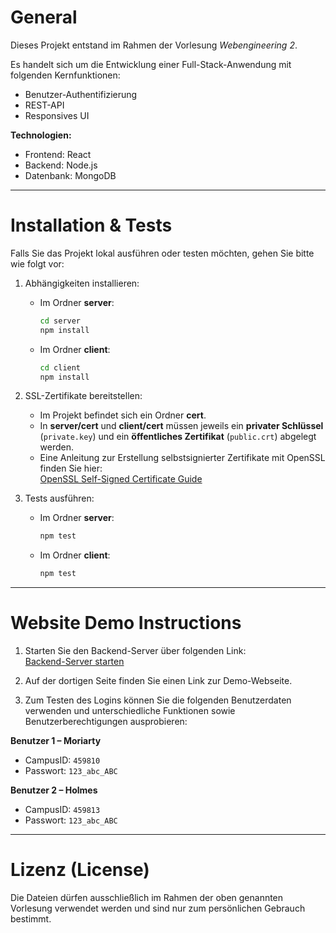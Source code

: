 # General  
Dieses Projekt entstand im Rahmen der Vorlesung *Webengineering 2*.  

Es handelt sich um die Entwicklung einer Full-Stack-Anwendung mit folgenden Kernfunktionen:  
- Benutzer-Authentifizierung  
- REST-API  
- Responsives UI  

**Technologien:**  
- Frontend: React  
- Backend: Node.js  
- Datenbank: MongoDB  

---

# Installation & Tests  

Falls Sie das Projekt lokal ausführen oder testen möchten, gehen Sie bitte wie folgt vor:  

1. Abhängigkeiten installieren:  
   - Im Ordner **server**:  
     ```bash
     cd server
     npm install
     ```  
   - Im Ordner **client**:  
     ```bash
     cd client
     npm install
     ```  

2. SSL-Zertifikate bereitstellen:  
   - Im Projekt befindet sich ein Ordner **cert**.  
   - In **server/cert** und **client/cert** müssen jeweils ein **privater Schlüssel** (`private.key`) und ein **öffentliches Zertifikat** (`public.crt`) abgelegt werden.  
   - Eine Anleitung zur Erstellung selbstsignierter Zertifikate mit OpenSSL finden Sie hier:  
     [OpenSSL Self-Signed Certificate Guide](https://www.openssl.org/docs/manmaster/man1/openssl-req.html)  

3. Tests ausführen:  
   - Im Ordner **server**:  
     ```bash
     npm test
     ```  
   - Im Ordner **client**:  
     ```bash
     npm test
     ```  

---

# Website Demo Instructions  

1. Starten Sie den Backend-Server über folgenden Link:  
   [Backend-Server starten](https://webapplication-amhb.onrender.com)  

2. Auf der dortigen Seite finden Sie einen Link zur Demo-Webseite.  

3. Zum Testen des Logins können Sie die folgenden Benutzerdaten verwenden und unterschiedliche Funktionen sowie Benutzerberechtigungen ausprobieren:  

**Benutzer 1 – Moriarty**  
- CampusID: `459810`  
- Passwort: `123_abc_ABC`  

**Benutzer 2 – Holmes**  
- CampusID: `459813`  
- Passwort: `123_abc_ABC`  

---

# Lizenz (License)  
Die Dateien dürfen ausschließlich im Rahmen der oben genannten Vorlesung verwendet werden und sind nur zum persönlichen Gebrauch bestimmt.  
